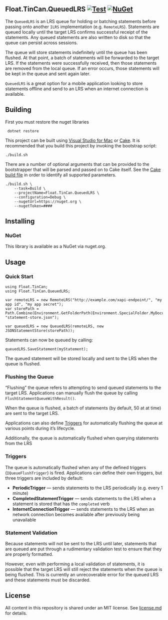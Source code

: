 ## Float.TinCan.QueuedLRS [![Test](https://github.com/gowithfloat/Float.TinCan.QueuedLRS/actions/workflows/test.yml/badge.svg)](https://github.com/gowithfloat/Float.TinCan.QueuedLRS/actions/workflows/test.yml) [![NuGet](https://img.shields.io/nuget/v/Float.TinCan.QueuedLRS)](https://www.nuget.org/packages/Float.TinCan.QueuedLRS/)

The `QueuedLRS` is an LRS queue for holding or batching statements before passing onto another `ILRS` implementation (e.g. `RemoteLRS`). Statements are queued locally until the target LRS confirms successful receipt of the statements. Any queued statements are also written to disk so that the queue can persist across sessions.

The queue will store statements indefinitely until the queue has been flushed. At that point, a batch of statements will be forwarded to the target LRS. If the statements were successfully received, then those statements are removed from the local queue. If an error occurs, those statements will be kept in the queue and sent again later.

`QueuedLRS` is a great option for a mobile application looking to store statements offline and send to an LRS when an internet connection is available.

## Building

First you must restore the nuget libraries

     dotnet restore

This project can be built using [Visual Studio for Mac](https://visualstudio.microsoft.com/vs/mac/) or [Cake](https://cakebuild.net/). It is recommended that you build this project by invoking the bootstrap script:

    ./build.sh

There are a number of optional arguments that can be provided to the bootstrapper that will be parsed and passed on to Cake itself. See the [Cake build file](./build.cake) in order to identify all supported parameters.

    ./build.sh \
        --task=Build \
        --projectName=Float.TinCan.QueuedLRS \
        --configuration=Debug \
        --nugetUrl=https://nuget.org \
        --nugetToken=####

## Installing

### NuGet

This library is available as a NuGet via nuget.org.

## Usage

### Quick Start

    using Float.TinCan;
    using Float.TinCan.QueuedLRS;

    var remoteLRS = new RemoteLRS("http://example.com/xapi-endpoint/", "my app id", "my app secret");
    var storePath = Path.Combine(Environment.GetFolderPath(Environment.SpecialFolder.MyDocuments), "statement-store.json");

    var queuedLRS = new QueuedLRS(remoteLRS, new JSONStatementStore(storePath));

Statements can now be queued by calling:

    queuedLRS.SaveStatement(myStatement);

The queued statement will be stored locally and sent to the LRS when the queue is flushed.

### Flushing the Queue

“Flushing” the queue refers to attempting to send queued statements to the target LRS. Applications can manually flush the queue by calling `FlushStatementQueueWithResult()`.

When the queue is flushed, a batch of statements (by default, 50 at at time) are sent to the target LRS.

Applications can also define [Triggers](#Triggers) for automatically flushing the queue at various points during it’s lifecycle.

Additionally, the queue is automatically flushed when querying statements from the LRS

### Triggers

The queue is automatically flushed when any of the defined triggers (`IQueueFlushTrigger`) is fired. Applications can define their own triggers, but three triggers are included by default:

- **PeriodicTrigger** — sends statements to the LRS periodically (e.g. every 1 minute)
- **CompletedStatementTrigger** — sends statements to the LRS when a statement is stored that has the `completed` verb
- **InternetConnectionTrigger** — sends statements to the LRS when an network connection becomes available after previously being unavailable

### Statement Validation

Because statements will not be sent to the LRS until later, statements that are queued are put through a rudimentary validation test to ensure that they are properly formatted.

However, even with performing a local validation of statements, it is possible that the target LRS will still reject the statements when the queue is being flushed. This is currently an unrecoverable error for the queued LRS and these statements must be discarded.

## License

All content in this repository is shared under an MIT license. See [license.md](./license.md) for details.
